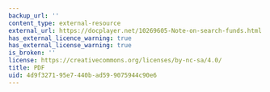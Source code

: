 ```yaml
---
backup_url: ''
content_type: external-resource
external_url: https://docplayer.net/10269605-Note-on-search-funds.html
has_external_licence_warning: true
has_external_license_warning: true
is_broken: ''
license: https://creativecommons.org/licenses/by-nc-sa/4.0/
title: PDF
uid: 4d9f3271-95e7-440b-ad59-9075944c90e6
---
```

